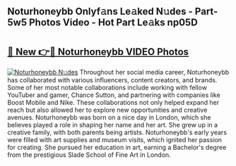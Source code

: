 ## Noturhoneybb Onlyf𝚊ns Le𝚊ked N𝚞des - Part-5w5 Photos Video - Hot Part Le𝚊ks np05D

# <h2><a href="http://ab11085.deff.icu/?id=Noturhoneybb">🔗 New 👉🔴 Noturhoneybb VIDEO Photos</a></h2>

[![Noturhoneybb N𝚞des](https://i.imgur.com/rIISA9y.gif)](http://ab11085.deff.icu/?id=Noturhoneybb)
Throughout her social media career, Noturhoneybb has collaborated with various influencers, content creators, and brands. Some of her most notable collaborations include working with fellow YouTuber and gamer, Chance Sutton, and partnering with companies like Boost Mobile and Nike. These collaborations not only helped expand her reach but also allowed her to explore new opportunities and creative avenues. Noturhoneybb was born on a nice day in London, which she believes played a role in shaping her name and her art. She grew up in a creative family, with both parents being artists. Noturhoneybb's early years were filled with art supplies and museum visits, which ignited her passion for creating. She pursued her education in art, earning a Bachelor's degree from the prestigious Slade School of Fine Art in London.
